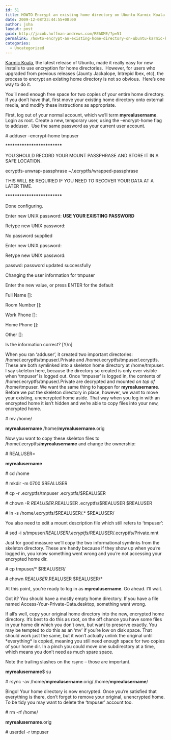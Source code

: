 ```yaml
---
id: 51
title: HOWTO Encrypt an existing home directory on Ubuntu Karmic Koala
date: 2009-12-08T23:44:55+00:00
author: jsha
layout: post
guid: http://jacob.hoffman-andrews.com/README/?p=51
permalink: /howto-encrypt-an-existing-home-directory-on-ubuntu-karmic-koala/
categories:
  - Uncategorized
---
```

[Karmic Koala](https://wiki.ubuntu.com/KarmicKoala), the latest release of Ubuntu, made it really easy for new installs to use encryption for home directories.  However, for users who upgraded from previous releases (Jaunty Jackalope, Intrepid Ibex, etc), the process to encrypt an existing home directory is not so obvious.  Here&#8217;s one way to do it.

You&#8217;ll need enough free space for two copies of your entire home directory. If you don&#8217;t have that, first move your existing home directory onto external media, and modify these instructions as appropriate.

First, log out of your normal account, which we&#8217;ll term **myrealusername**. Login as root. Create a new, temporary user, using the &#8211;encrypt-home flag to adduser.  Use the same password as your current user account.<div class=instructions># adduser &#8211;encrypt-home tmpuser


  
\***\***\***\***\***\***\***\***\***\***\***\***\***\***\***\***\***\***\***\***\***\***\***\***
  
YOU SHOULD RECORD YOUR MOUNT PASSPHRASE AND STORE IT IN A SAFE LOCATION.
  
ecryptfs-unwrap-passphrase ~/.ecryptfs/wrapped-passphrase
  
THIS WILL BE REQUIRED IF YOU NEED TO RECOVER YOUR DATA AT A LATER TIME.
  
\***\***\***\***\***\***\***\***\***\***\***\***\***\***\***\***\***\***\***\***\***\***\***\***</p> 

Done configuring.

Enter new UNIX password: **USE YOUR EXISTING PASSWORD**
  
Retype new UNIX password:
  
No password supplied
  
Enter new UNIX password:
  
Retype new UNIX password:
  
passwd: password updated successfully
  
Changing the user information for tmpuser
  
Enter the new value, or press ENTER for the default
  
Full Name []:
  
Room Number []:
  
Work Phone []:
  
Home Phone []:
  
Other []:
  
Is the information correct? [Y/n] </div> 

When you ran &#8216;adduser&#8217;, it created two important directories: /home/.ecryptfs/tmpuser/.Private and /home/.ecryptfs/tmpuser/.ecryptfs. These are both symlinked into a skeleton home directory at /home/tmpuser. I say skeleton here, because the directory so created is only ever visible when &#8216;tmpuser&#8217; is logged out. Once &#8216;tmpuser&#8217; is logged in, the contents of /home/.ecryptfs/tmpuser/.Private are decrypted and mounted _on top of_ /home/tmpuser. We want the same thing to happen for **myrealusername**. Before we put the skeleton directory in place, however, we want to move your existing, unencrypted home aside. That way when you log in with an encrypted home it isn&#8217;t hidden and we&#8217;re able to copy files into your new, encrypted home.<div class=instructions># mv /home/

**myrealusername** /home/**myrealusername**.orig </div> 

Now you want to copy these skeleton files to /home/.ecryptfs/**myrealusername** and change the ownership:<div class=instructions># REALUSER=

**myrealusername**
  
\# cd /home
  
\# mkdir -m 0700 $REALUSER
  
\# cp -r .ecryptfs/tmpuser .ecryptfs/$REALUSER
  
\# chown -R $REALUSER.$REALUSER .ecryptfs/$REALUSER $REALUSER
  
\# ln -s /home/.ecryptfs/$REALUSER/.* $REALUSER/ </div> 

You also need to edit a mount description file which still refers to &#8216;tmpuser&#8217;:<div class=instructions># sed -i s/tmpuser/$REALUSER/ .ecryptfs/$REALUSER/.ecryptfs/Private.mnt </div> 

Just for good measure we&#8217;ll copy the two informational symlinks from the skeleton directory. These are handy because if they show up when you&#8217;re logged in, you know something went wrong and you&#8217;re not accessing your encrypted home dir.<div class=instructions># cp tmpuser/* $REALUSER/


  
\# chown $REALUSER.$REALUSER $REALUSER/* </div> 

At this point, you&#8217;re ready to log in as **myrealusername**. Go ahead. I&#8217;ll wait.

Got it? You should have a mostly empty home directory. If you have a file named Access-Your-Private-Data.desktop, something went wrong.

If all&#8217;s well, copy your original home directory into the new, encrypted home directory. It&#8217;s best to do this as root, on the off chance you have some files in your home dir which you don&#8217;t own, but want to preserve exactly. You may be tempted to do this as an &#8216;mv&#8217; if you&#8217;re low on disk space. That should work just the same, but it won&#8217;t actually unlink the original until \*everything\* is copied, meaning you still need enough space for two copies of your home dir. In a pinch you could move one subdirectory at a time, which means you don&#8217;t need as much spare space.

Note the trailing slashes on the rsync &#8211; those are important.<div class=instructions>

**myrealusername**$ su
  
\# rsync -av /home/**myrealusername**.orig/ /home/**myrealusername**/ </div> 

Bingo! Your home directory is now encrypted. Once you&#8217;re satisfied that everything is there, don&#8217;t forget to remove your original, unencrypted home. To be tidy you may want to delete the &#8216;tmpuser&#8217; account too.<div class=instructions># rm -rf /home/

**myrealusername**.orig
  
\# userdel -r tmpuser </div>